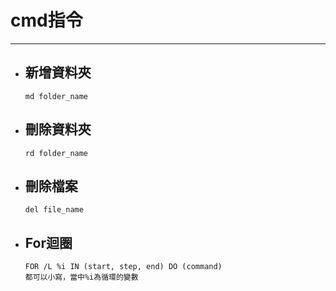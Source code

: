 # cmd指令
---

+ ## 新增資料夾
    ```
    md folder_name
    ```

+ ## 刪除資料夾
    ```
    rd folder_name
    ```
+ ## 刪除檔案
    ```
    del file_name
    ```
+ ## For迴圈
    ```
    FOR /L %i IN (start, step, end) DO (command)
    都可以小寫，當中%i為循環的變數
    ```
